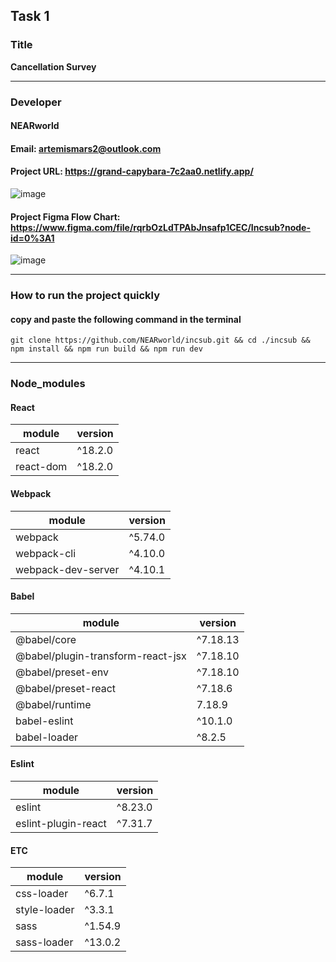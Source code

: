 ## Task 1

### Title

**Cancellation Survey**

---

### Developer

#### NEARworld

#### Email: artemismars2@outlook.com

#### Project URL: https://grand-capybara-7c2aa0.netlify.app/

![image](https://user-images.githubusercontent.com/102969108/189530685-300b44d6-80ad-4d90-ba39-9520c85328fb.png)

#### Project Figma Flow Chart: https://www.figma.com/file/rqrbOzLdTPAbJnsafp1CEC/Incsub?node-id=0%3A1

![image](https://user-images.githubusercontent.com/102969108/189530723-d7d93df4-0e6f-4021-93fe-36756ca32ce4.png)

---

### How to run the project quickly

#### copy and paste the following command in the terminal

```
git clone https://github.com/NEARworld/incsub.git && cd ./incsub && npm install && npm run build && npm run dev
```

---

### Node_modules

#### React

| module    | version |
| --------- | ------- |
| react     | ^18.2.0 |
| react-dom | ^18.2.0 |

#### Webpack

| module             | version |
| ------------------ | ------- |
| webpack            | ^5.74.0 |
| webpack-cli        | ^4.10.0 |
| webpack-dev-server | ^4.10.1 |

#### Babel

| module                            | version  |
| --------------------------------- | -------- |
| @babel/core                       | ^7.18.13 |
| @babel/plugin-transform-react-jsx | ^7.18.10 |
| @babel/preset-env                 | ^7.18.10 |
| @babel/preset-react               | ^7.18.6  |
| @babel/runtime                    | 7.18.9   |
| babel-eslint                      | ^10.1.0  |
| babel-loader                      | ^8.2.5   |

#### Eslint

| module              | version |
| ------------------- | ------- |
| eslint              | ^8.23.0 |
| eslint-plugin-react | ^7.31.7 |

#### ETC

| module       | version |
| ------------ | ------- |
| css-loader   | ^6.7.1  |
| style-loader | ^3.3.1  |
| sass         | ^1.54.9 |
| sass-loader  | ^13.0.2 |
